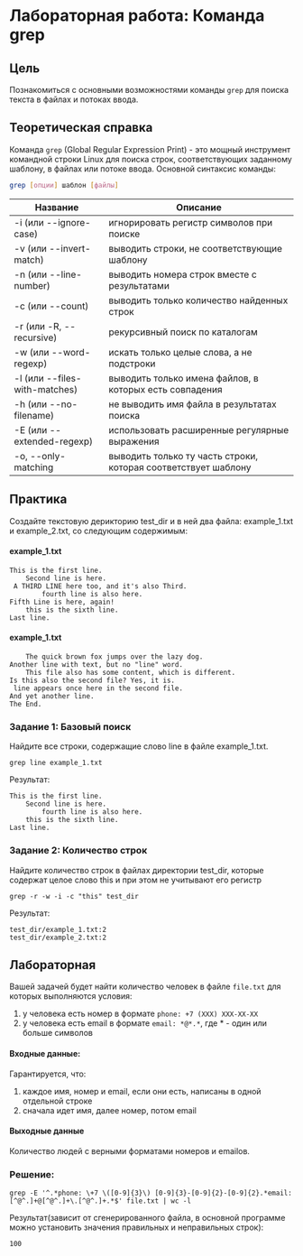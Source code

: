 # Лабораторная работа: Команда grep

## Цель

Познакомиться с основными возможностями команды `grep` для поиска текста в файлах и потоках ввода.

## Теоретическая справка

Команда `grep` (Global Regular Expression Print) - это мощный инструмент командной строки Linux для поиска строк,
соответствующих заданному шаблону, в файлах или потоке ввода. Основной синтаксис команды:

```bash
grep [опции] шаблон [файлы]
```

| Название                      | Описание                                                       |
|-------------------------------|----------------------------------------------------------------|
| -i (или --ignore-case)	       | игнорировать регистр символов при поиске                       |
| -v (или --invert-match)       | выводить строки, не соответствующие шаблону                    |
| -n (или --line-number)        | выводить номера строк вместе с результатами                    |
| -c (или --count)              | выводить только количество найденных строк                     |
| -r (или -R, --recursive)      | рекурсивный поиск по каталогам                                 |
| -w (или --word-regexp)        | искать только целые слова, а не подстроки                      |
| -l (или --files-with-matches) | выводить только имена файлов, в которых есть совпадения        |
| -h (или --no-filename)        | не выводить имя файла в результатах поиска                     |
| -E (или --extended-regexp)    | использовать расширенные регулярные выражения                  |
| -o, --only-matching           | выводить только ту часть строки, которая соответствует шаблону |

## Практика

Создайте текстовую дерикторию test_dir и в ней два файла: example_1.txt и example_2.txt, со следующим содержимым:

#### example_1.txt

```
This is the first line.
    Second line is here.
 A THIRD LINE here too, and it's also Third.
        fourth line is also here.
Fifth Line is here, again!
    this is the sixth line.
Last line.
```

#### example_1.txt

```
    The quick brown fox jumps over the lazy dog.
Another line with text, but no "line" word.
    This file also has some content, which is different.
Is this also the second file? Yes, it is.
 line appears once here in the second file.
And yet another line.
The End.
```

### Задание 1: Базовый поиск

Найдите все строки, содержащие слово line в файле example_1.txt.

```
grep line example_1.txt
```

Результат:

```
This is the first line.
    Second line is here.
        fourth line is also here.
    this is the sixth line.
Last line.
```

### Задание 2: Количество строк

Найдите количество строк в файлах директории test_dir, которые содержат целое слово this
и при этом не учитывают его регистр

```
grep -r -w -i -c "this" test_dir
```

Результат:

```
test_dir/example_1.txt:2
test_dir/example_2.txt:2
```

## Лабораторная

Вашей задачей будет найти количество человек в файле ```file.txt``` для которых выполняются условия:

1. у человека есть номер в формате ```phone: +7 (XXX) XXX-XX-XX```
2. у человека есть email в формате ```email: *@*.*```, где * - один или больше символов

#### Входные данные:

Гарантируется, что:

1. каждое имя, номер и email, если они есть, написаны в одной отдельной строке
2. сначала идет имя, далее номер, потом email

#### Выходные данные

Количество людей с верными форматами номеров и emailов.

### Решение: 

```
grep -E '^.*phone: \+7 \([0-9]{3}\) [0-9]{3}-[0-9]{2}-[0-9]{2}.*email: [^@^.]+@[^@^.]+\.[^@^.]+.*$' file.txt | wc -l
```

Результат(зависит от сгенерированного файла, в основной программе можно установить значения правильных и 
неправильных строк): 

```
100
```